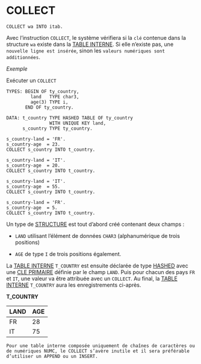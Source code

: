 # **COLLECT**

```JS
COLLECT wa INTO itab.
```

Avec l’instruction `COLLECT`, le système vérifiera si la `clé` contenue dans la structure `wa` existe dans la [TABLE INTERNE](../../10_Tables_Internes/01_Tables_Internes.md). Si elle n’existe pas, une `nouvelle ligne est insérée`, sinon les `valeurs numériques sont additionnées`.

_Exemple_

Exécuter un `COLLECT`

```JS
TYPES: BEGIN OF ty_country,
         land   TYPE char3,
         age(3) TYPE i,
       END OF ty_country.

DATA: t_country TYPE HASHED TABLE OF ty_country
                WITH UNIQUE KEY land,
      s_country TYPE ty_country.

s_country-land = 'FR'.
s_country-age  = 23.
COLLECT s_country INTO t_country.

s_country-land = 'IT'.
s_country-age  = 20.
COLLECT s_country INTO t_country.

s_country-land = 'IT'.
s_country-age  = 55.
COLLECT s_country INTO t_country.

s_country-land = 'FR'.
s_country-age  = 5.
COLLECT s_country INTO t_country.
```

Un type de [STRUCTURE](../../10_Tables_Internes/01_Tables_Internes.md) est tout d’abord créé contenant deux champs :

- `LAND` utilisant l’élément de données `CHAR3` (alphanumérique de trois positions)

- `AGE` de type `I` de trois positions également.

La [TABLE INTERNE](../../10_Tables_Internes/01_Tables_Internes.md) `T_COUNTRY` est ensuite déclarée de type [HASHED](../../10_Tables_Internes/04_Type_Hashed.md) avec une [CLE PRIMAIRE](../../10_Tables_Internes/06_Primary_Key.md) définie par le champ `LAND`. Puis pour chacun des pays `FR` et `IT`, une valeur va être attribuée avec un `COLLECT`. Au final, la [TABLE INTERNE](../../10_Tables_Internes/01_Tables_Internes.md) `T_COUNTRY` aura les enregistrements ci-après.

**T_COUNTRY**

| **LAND** | **AGE** |
| -------- | ------- |
| FR       | 28      |
| IT       | 75      |

    Pour une table interne composée uniquement de chaînes de caractères ou de numériques NUMC, le COLLECT s’avère inutile et il sera préférable d’utiliser un APPEND ou un INSERT.
